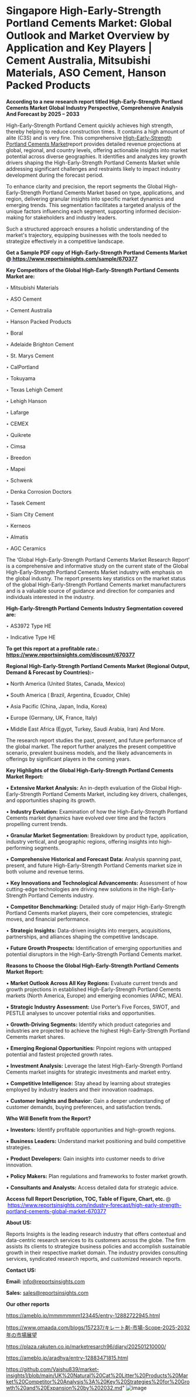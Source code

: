 # Singapore High-Early-Strength Portland Cements Market: Global Outlook and Market Overview by Application and Key Players | Cement Australia, Mitsubishi Materials, ASO Cement, Hanson Packed Products

<strong>According to a new research report titled High-Early-Strength Portland Cements Market Global Industry Perspective, Comprehensive Analysis And Forecast by 2025 – 2033</strong>

High-Early-Strength Portland Cement quickly achieves high strength, thereby helping to reduce construction times. It contains a high amount of alite (C3S) and is very fine. This comprehensive <a href=https://www.reportsinsights.com/sample/670377>High-Early-Strength Portland Cements Market</a>report provides detailed revenue projections at global, regional, and country levels, offering actionable insights into market potential across diverse geographies. It identifies and analyzes key growth drivers shaping the High-Early-Strength Portland Cements Market while addressing significant challenges and restraints likely to impact industry development during the forecast period.

To enhance clarity and precision, the report segments the Global High-Early-Strength Portland Cements Market based on type, applications, and region, delivering granular insights into specific market dynamics and emerging trends. This segmentation facilitates a targeted analysis of the unique factors influencing each segment, supporting informed decision-making for stakeholders and industry leaders.

Such a structured approach ensures a holistic understanding of the market's trajectory, equipping businesses with the tools needed to strategize effectively in a competitive landscape.

<strong>Get a Sample PDF copy of High-Early-Strength Portland Cements Market </strong><strong>@<a href=https://www.reportsinsights.com/sample/670377 style=color:#0000ff;> https://www.reportsinsights.com/sample/670377</a></strong></font>

<strong>Key Competitors of the Global High-Early-Strength Portland Cements Market are:</strong>

‣ Mitsubishi Materials

‣ ASO Cement

‣ Cement Australia

‣ Hanson Packed Products

‣ Boral

‣ Adelaide Brighton Cement

‣ St. Marys Cement

‣ CalPortland

‣ Tokuyama

‣ Texas Lehigh Cement

‣ Lehigh Hanson

‣ Lafarge

‣ CEMEX

‣ Quikrete

‣ Cimsa

‣ Breedon

‣ Mapei

‣ Schwenk

‣ Denka Corrosion Doctors

‣ Tasek Cement

‣ Siam City Cement

‣ Kerneos

‣ Almatis

‣ AGC Ceramics

The ‘Global High-Early-Strength Portland Cements Market Research Report’ is a comprehensive and informative study on the current state of the Global High-Early-Strength Portland Cements Market industry with emphasis on the global industry. The report presents key statistics on the market status of the global High-Early-Strength Portland Cements market manufacturers and is a valuable source of guidance and direction for companies and individuals interested in the industry.

<strong>High-Early-Strength Portland Cements Industry Segmentation covered are:</strong>

‣ AS3972 Type HE

‣ Indicative Type HE

<strong>To get this report at a profitable rate.: <a href=https://www.reportsinsights.com/discount/670377 style=color:#0000ff;>https://www.reportsinsights.com/discount/670377</a></strong></font>

<strong>Regional High-Early-Strength Portland Cements Market (Regional Output, Demand &amp; Forecast by Countries):-</strong>

• North America (United States, Canada, Mexico)

• South America ( Brazil, Argentina, Ecuador, Chile)

• Asia Pacific (China, Japan, India, Korea)

• Europe (Germany, UK, France, Italy)

• Middle East Africa (Egypt, Turkey, Saudi Arabia, Iran) And More.

The research report studies the past, present, and future performance of the global market. The report further analyzes the present competitive scenario, prevalent business models, and the likely advancements in offerings by significant players in the coming years.

<strong>Key Highlights of the Global High-Early-Strength Portland Cements Market Report:</strong>

• <strong>Extensive Market Analysis:</strong> An in-depth evaluation of the Global High-Early-Strength Portland Cements Market, including key drivers, challenges, and opportunities shaping its growth.

• <strong>Industry Evolution:</strong> Examination of how the High-Early-Strength Portland Cements market dynamics have evolved over time and the factors propelling current trends.

• <strong>Granular Market Segmentation:</strong> Breakdown by product type, application, industry vertical, and geographic regions, offering insights into high-performing segments.

• <strong>Comprehensive Historical and Forecast Data:</strong> Analysis spanning past, present, and future High-Early-Strength Portland Cements market size in both volume and revenue terms.

• <strong>Key Innovations and Technological Advancements:</strong> Assessment of how cutting-edge technologies are driving new solutions in the High-Early-Strength Portland Cements industry.

• <strong>Competitor Benchmarking:</strong> Detailed study of major High-Early-Strength Portland Cements market players, their core competencies, strategic moves, and financial performance.

• <strong>Strategic Insights:</strong> Data-driven insights into mergers, acquisitions, partnerships, and alliances shaping the competitive landscape.

• <strong>Future Growth Prospects:</strong> Identification of emerging opportunities and potential disruptors in the High-Early-Strength Portland Cements market.

<strong>Reasons to Choose the Global High-Early-Strength Portland Cements Market Report:</strong>

• <strong>Market Outlook Across All Key Regions:</strong> Evaluate current trends and growth projections in established High-Early-Strength Portland Cements markets (North America, Europe) and emerging economies (APAC, MEA).

• <strong>Strategic Industry Assessment:</strong> Use Porter’s Five Forces, SWOT, and PESTLE analyses to uncover potential risks and opportunities.

• <strong>Growth-Driving Segments:</strong> Identify which product categories and industries are projected to achieve the highest High-Early-Strength Portland Cements market shares.

• <strong>Emerging Regional Opportunities:</strong> Pinpoint regions with untapped potential and fastest projected growth rates.

• <strong>Investment Analysis:</strong> Leverage the latest High-Early-Strength Portland Cements market insights for strategic investments and market entry.

• <strong>Competitive Intelligence:</strong> Stay ahead by learning about strategies employed by industry leaders and their innovation roadmaps.

• <strong>Customer Insights and Behavior:</strong> Gain a deeper understanding of customer demands, buying preferences, and satisfaction trends.

<strong>Who Will Benefit from the Report?</strong>

• <strong>Investors:</strong> Identify profitable opportunities and high-growth regions.

• <strong>Business Leaders:</strong> Understand market positioning and build competitive strategies.

• <strong>Product Developers:</strong> Gain insights into customer needs to drive innovation.

• <strong>Policy Makers:</strong> Plan regulations and frameworks to foster market growth.

• <strong>Consultants and Analysts:</strong> Access detailed data for strategic advice.
</ul>
<strong>Access full Report Description, TOC, Table of Figure, Chart, etc. </strong>@  <a href=https://www.reportsinsights.com/industry-forecast/high-early-strength-portland-cements-global-market-670377 style=color:#0000ff;>https://www.reportsinsights.com/industry-forecast/high-early-strength-portland-cements-global-market-670377</a></font>

<strong><strong>About US</strong>:</strong>

Reports Insights is the leading research industry that offers contextual and data-centric research services to its customers across the globe. The firm assists its clients to strategize business policies and accomplish sustainable growth in their respective market domain. The industry provides consulting services, syndicated research reports, and customized research reports.

<strong>Contact US:</strong>

<p class=""""><b>Email:</b> <a href=mailto:info@reportsinsights.com>info@reportsinsights.com</a></p>
<p class=""""><b>Sales:</b> <a href=mailto:sales@reportsinsights.com>sales@reportsinsights.com</a></p>

<strong>Our other reports</strong>

<a href=https://ameblo.jp/mmmmmmm123445/entry-12882722945.html>https://ameblo.jp/mmmmmmm123445/entry-12882722945.html</a>

<a href=https://www.omaada.com/blogs/157237/キレート剤-市場-Scope-2025-2032年の市場展望>https://www.omaada.com/blogs/157237/キレート剤-市場-Scope-2025-2032年の市場展望</a>

<a href=https://plaza.rakuten.co.jp/marketresarch96/diary/202501210000/>https://plaza.rakuten.co.jp/marketresarch96/diary/202501210000/</a>

<a href=https://ameblo.jp/aradhya/entry-12883471815.html>https://ameblo.jp/aradhya/entry-12883471815.html</a>

<a href=https://github.com/Vaishu839/market-insights1/blob/main/UK%20Natural%20Cat%20Litter%20Products%20Market%20Competitor%20Analysis%3A%20Key%20Strategies%20for%20Growth%20and%20Expansion%20by%202032.md>https://github.com/Vaishu839/market-insights1/blob/main/UK%20Natural%20Cat%20Litter%20Products%20Market%20Competitor%20Analysis%3A%20Key%20Strategies%20for%20Growth%20and%20Expansion%20by%202032.md</a>"
![image](https://github.com/user-attachments/assets/7ed00f27-8912-4ea8-bb63-10007db404e5)
